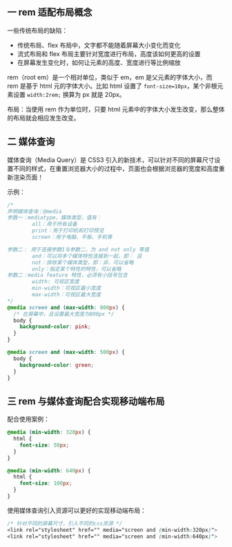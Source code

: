 ## 一 rem 适配布局概念

一些传统布局的缺陷：

- 传统布局、flex 布局中，文字都不能随着屏幕大小变化而变化
- 流式布局和 flex 布局主要针对宽度进行布局，高度该如何更高的设置
- 在屏幕发生变化时，如何让元素的高度、宽度进行等比例缩放

rem（root em）是一个相对单位，类似于 em，em 是父元素的字体大小，而 rem 是基于 html 元的字体大小。比如 html 设置了 `font-size=10px`，某个非根元素设置 `width:2rem;` 换算为 px 就是 20px。

布局：当使用 rem 作为单位时，只要 html 元素中的字体大小发生改变，那么整体的布局就会相应发生改变。

## 二 媒体查询

媒体查询（Media Query）是 CSS3 引入的新技术，可以针对不同的屏幕尺寸设置不同的样式，在重置浏览器大小的过程中，页面也会根据浏览器的宽度和高度重新渲染页面！

示例：

```css
/*
声明媒体查询：@media
参数一：mediatype，媒体类型，值有：
        all：用于所有设备
        print：用于打印机和打印预览
        screen：用于电脑、平板、手机等

参数二： 用于连接参数1与参数二，为 and not only 等值
        and：可以将多个媒体特性连接到一起，即： 且
        not：排除某个媒体类型，即：非，可以省略
        only：指定某个特性的特性，可以省略
参数二：media feature 特性，必须有小括号包含    
        width: 可视区宽度
        min-width：可视区最小宽度
        max-width：可视区最大宽度
*/
@media screen and (max-width: 800px) {
  /* 在屏幕中，且设置最大宽度为800px */
  body {
    background-color: pink;
  }
}

@media screen and (max-width: 500px) {
  body {
    background-color: green;
  }
}
```

## 三 rem 与媒体查询配合实现移动端布局

配合使用案例：

```css
@media (min-width: 320px) {
  html {
    font-size: 50px;
  }
}

@media (min-width: 640px) {
  html {
    font-size: 100px;
  }
}
```

使用媒体查询引入资源可以更好的实现移动端布局：

```css
/* 针对不同的屏幕尺寸，引入不同的css资源 */
<link rel="stylesheet" href="" media="screen and (min-width:320px)">
<link rel="stylesheet" href="" media="screen and (min-width:640px)">
```
